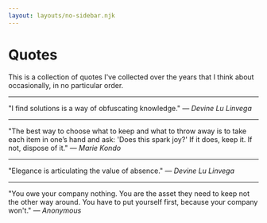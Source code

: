 ```yaml
---
layout: layouts/no-sidebar.njk
---
```


# Quotes

This is a collection of quotes I've collected over the years that I think about occasionally, in no particular order.

---

"I find solutions is a way of obfuscating knowledge."
*&mdash; Devine Lu Linvega*

---

"The best way to choose what to keep and what to throw away is to take each item in one’s hand and ask: 'Does this spark joy?' If it does, keep it. If not, dispose of it."
*&mdash; Marie Kondo*

---

"Elegance is articulating the value of absence."
*&mdash; Devine Lu Linvega*

---

"You owe your company nothing. You are the asset they need to keep not the other way around. You have to put yourself first, because your company won't."
*&mdash; Anonymous*
